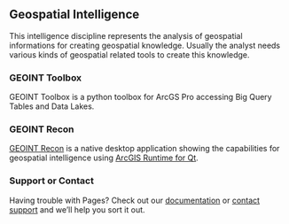 ## Geospatial Intelligence

This intelligence discipline represents the analysis of geospatial informations for creating geospatial knowledge. Usually the analyst needs various kinds of geospatial related tools to create this knowledge.

### GEOINT Toolbox
GEOINT Toolbox is a python toolbox for ArcGS Pro accessing Big Query Tables and Data Lakes.

### GEOINT Recon

[GEOINT Recon](https://github.com/esride-jts/geoint-recon) is a native desktop application showing the capabilities for geospatial intelligence using [ArcGIS Runtime for Qt](https://developers.arcgis.com/qt/).

### Support or Contact

Having trouble with Pages? Check out our [documentation](https://help.github.com/categories/github-pages-basics/) or [contact support](https://github.com/contact) and we’ll help you sort it out.
